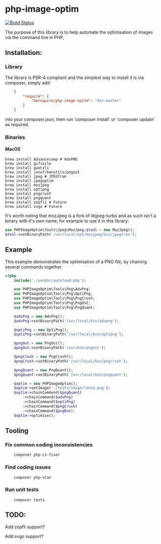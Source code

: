 # php-image-optim
[![Build Status](https://travis-ci.org/bensquire/php-image-optim.png)](https://travis-ci.org/bensquire/php-image-optim)

The purpose of this library is to help automate the optimisation of images via the command line in PHP,

## Installation:
### Library
The library is PSR-4 compliant and the simplest way to install it is via composer, simply add:

```json
    {
        "require": {
            "bensquire/php-image-optim": "dev-master"
        }
    }
```

into your composer.json, then run 'composer install' or 'composer update' as required.

### Binaries
#### MacOS

```console
brew install Advancecomp # AdvPNG
brew install gifsicle
brew install guetzli
brew install jonof/kenutils/pngout
brew install jpeg # JPEGTran
brew install jpegoptim
brew install mozjpeg
brew install optipng
brew install pngcrush
brew install pngquant
brew install zopfli # Future
brew install svgo # Future

```

It's worth noting that mozJpeg is a fork of libjpeg-turbo and as such isn't a binary with it's own name, for example to use it in this library:

```php
use PHPImageOptim\Tools\Jpeg\MozJpeg;$tool = new MozJpeg();
$tool->setBinaryPath('/usr/local/opt/mozjpeg/bin/jpegtran');
```


## Example
This example demonstrates the optimisation of a PNG file, by chaining several commands together.

```php
<?php
    include('./vendor/autoload.php');

    use PHPImageOptim\Tools\Png\AdvPng;
    use PHPImageOptim\Tools\Png\OptiPng;
    use PHPImageOptim\Tools\Png\PngCrush;
    use PHPImageOptim\Tools\Png\PngOut;
    use PHPImageOptim\Tools\Png\PngQuant;

    $advPng = new AdvPng();
    $advPng->setBinaryPath('/usr/local/bin/advpng');

    $optiPng = new OptiPng();
    $optiPng->setBinaryPath('/usr/local/bin/optipng');

    $pngOut = new PngOut();
    $pngOut->setBinaryPath('/usr/bin/pngout');

    $pngCrush = new PngCrush();
    $pngCrush->setBinaryPath('/usr/local/bin/pngcrush');

    $pngQuant = new PngQuant();
    $pngQuant->setBinaryPath('/usr/local/bin/pngquant');

    $optim = new PHPImageOptim();
    $optim->setImage('./tests/image/lenna.png');
    $optim->chainCommand($pngQuant)
        ->chainCommand($advPng)
        ->chainCommand($optiPng)
        ->chainCommand($pngCrush)
        ->chainCommand($pngOut);
    $optim->optimise();
```

## Tooling
### Fix common coding inconsistencies
```console
    composer php-cs-fixer
```

### Find coding issues
```console
    composer php-stan
```

### Run unit tests
```console
    composer tests
```


## TODO:
Add zopfli support?

Add svgo support?